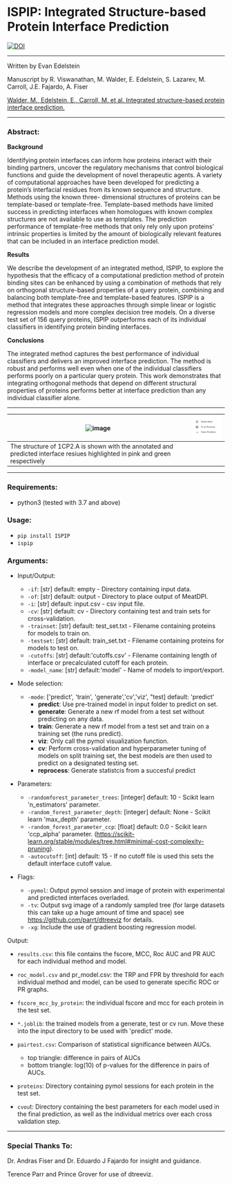 # ISPIP: Integrated Structure-based Protein Interface Prediction

[![DOI](https://zenodo.org/badge/DOI/10.5281/zenodo.6323262.svg)](https://doi.org/10.5281/zenodo.6323262)



---

<p1>Written by Evan Edelstein<p1>

<p1>Manuscript by R. Viswanathan, M. Walder, E. Edelstein, S. Lazarev, M. Carroll, J.E. Fajardo, A. Fiser<p1>

[Walder, M., Edelstein, E., Carroll, M. et al. Integrated structure-based protein interface prediction.](https://bmcbioinformatics.biomedcentral.com/articles/10.1186/s12859-022-04852-2)

---

### Abstract: 

__Background__
<p>Identifying protein interfaces can inform how proteins interact with their binding partners, uncover the regulatory mechanisms that control biological functions and guide the development of novel therapeutic agents. A variety of computational approaches have been developed for predicting a protein’s interfacial residues from its known sequence and structure. Methods using the known three- dimensional structures of proteins can be template-based or template-free. Template-based methods have limited success in predicting interfaces when homologues with known complex structures are not available to use as templates. The prediction performance of template-free methods that only rely only upon proteins’ intrinsic properties is limited by the amount of biologically relevant features that can be included in an interface prediction model.</p>

__Results__
<p> We describe the development of an integrated method, ISPIP, to explore the hypothesis that the efficacy of a computational prediction method of protein binding sites can be enhanced by using a combination of methods that rely on orthogonal structure-based properties of a query protein, combining and balancing both template-free and template-based features. ISPIP is a method that integrates these approaches through simple linear or logistic regression models and more complex decision tree models. On a diverse test set of 156 query proteins, ISPIP outperforms each of its individual classifiers in identifying protein binding interfaces. </p>

__Conclusions__ 
<p>The integrated method captures the best performance of individual classifiers and delivers an improved interface prediction. The method is robust and performs well even when one of the individual classifiers performs poorly on a particular query protein. This work demonstrates that integrating orthogonal methods that depend on different structural properties of proteins performs better at interface prediction than any individual classifier alone.</p>


---

| ![image](Media/output-onlinegiftools.gif) | ![image](Media/legend-removebg-preview.png) |
| --- | --- |
| The structure of 1CP2.A is shown with the annotated and predicted interface resiues highlighted in pink and green respectively | 

---

<h3> Requirements: </h3>

* python3  (tested with 3.7 and above)

<h3>Usage: </h3>
	
- `pip install ISPIP`
- `ispip` 


<h3>Arguments:</h3>

- Input/Output:
	* `-if`: [str] default: empty - Directory containing input data.
	* `-of`: [str] default: output - Directory to place output of MeatDPI.
	* `-i`: [str] default: input.csv - csv input file. 
	* `-cv`: [str] default: cv - Directory containing test and train sets for cross-validation. 
	* `-trainset`: [str] default: test_set.txt - Filename containing proteins for models to train on.
	* `-testset`: [str] default: train_set.txt - Filename containing proteins for models to test on.
	* `-cutoffs`: [str] default:'cutoffs.csv' - Filename containing length of interface or precalculated cutoff for each protein. 
	* `-model_name`: [str] default:'model' - Name of models to import/export.


- Mode selection:
	* `-mode`: ['predict', 'train', 'generate','cv','viz', "test] default: 'predict'  
		* __predict__: Use pre-trained model in input folder to predict on set.
		* __generate__: Generate a new rf model from a test set without predicting on any data.
		* __train__: Generate a new rf model from a test set and train on a training set (the runs predict).
		* __viz__: Only call the pymol visualization function.
		* __cv__: Perform cross-validation and hyperparameter tuning of models on split training set, the best models are then used to predict on a designated testing set.  
		* __reprocess__: Generate statistcis from a succesful predict 


- Parameters: 
	* `-randomforest_parameter_trees`: [integer] default: 10 - Scikit learn 'n_estimators' parameter.
	* `-random_forest_parameter_depth`: [integer] default: None - Scikit learn 'max_depth' parameter.
	* `-random_forest_parameter_ccp`: [float] default: 0.0 - Scikit learn 'ccp_alpha' parameter. (https://scikit-learn.org/stable/modules/tree.html#minimal-cost-complexity-pruning).
	* `-autocutoff`: [int] default: 15 - If no cutoff file is used this sets the default interface cutoff value.


- Flags: 
	* `-pymol`: Output pymol session and image of protein with experimental and predicted interfaces overladed. 
	* `-tv`: Output svg image of a randomly sampled tree (for large datasets this can take up a huge amount of time and space) see https://github.com/parrt/dtreeviz for details.
	* `-xg`: Include the use of gradient boosting regression model.


Output:

- `results.csv`: this file contains the fscore, MCC, Roc AUC and PR AUC for each individual method and model. 

- `roc_model.csv` and pr_model.csv: the TRP and FPR by threshold for each individual method and model, can be used to generate specific ROC or PR graphs.

- `fscore_mcc_by_protein`: the individual fscore and mcc for each protein in the test set. 

- `*.joblib`: the trained models from a generate, test or cv run. Move these into the input directory to be used with 'predict' mode. 

- `pairtest.csv`: Comparison of statistical significance between AUCs.
	- top triangle: difference in pairs of AUCs
	- bottom triangle: log(10) of p-values for the difference in pairs of AUCs.
- `proteins`: Directory containing pymol sessions for each protein in the test set.  
- `cvou`t: Directory containing the best parameters for each model used in the final prediction, as well as the individual metrics over each cross validation step. 


---
### Special Thanks To:

<p>Dr. Andras Fiser and Dr. Eduardo J Fajardo for insight and guidance.</p> 

<p>Terence Parr and Prince Grover for use of dtreeviz.</p>

	

